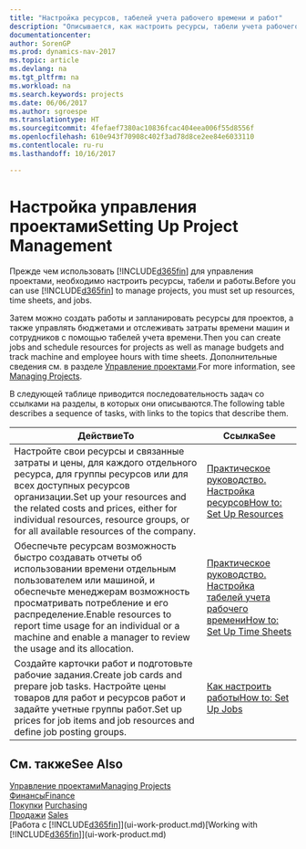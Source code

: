 ```yaml
---
title: "Настройка ресурсов, табелей учета рабочего времени и работ"
description: "Описывается, как настроить ресурсы, табели учета рабочего времени и работы для управления проектами."
documentationcenter: 
author: SorenGP
ms.prod: dynamics-nav-2017
ms.topic: article
ms.devlang: na
ms.tgt_pltfrm: na
ms.workload: na
ms.search.keywords: projects
ms.date: 06/06/2017
ms.author: sgroespe
ms.translationtype: HT
ms.sourcegitcommit: 4fefaef7380ac10836fcac404eea006f55d8556f
ms.openlocfilehash: 610e943f70908c402f3ad78d8ce2ee84e6033110
ms.contentlocale: ru-ru
ms.lasthandoff: 10/16/2017

---
```

# <a name="setting-up-project-management"></a><span data-ttu-id="1f96a-103">Настройка управления проектами</span><span class="sxs-lookup"><span data-stu-id="1f96a-103">Setting Up Project Management</span></span>
<span data-ttu-id="1f96a-104">Прежде чем использовать [!INCLUDE[d365fin](includes/d365fin_md.md)] для управления проектами, необходимо настроить ресурсы, табели и работы.</span><span class="sxs-lookup"><span data-stu-id="1f96a-104">Before you can use [!INCLUDE[d365fin](includes/d365fin_md.md)] to manage projects, you must set up resources, time sheets, and jobs.</span></span>

<span data-ttu-id="1f96a-105">Затем можно создать работы и запланировать ресурсы для проектов, а также управлять бюджетами и отслеживать затраты времени машин и сотрудников с помощью табелей учета времени.</span><span class="sxs-lookup"><span data-stu-id="1f96a-105">Then you can create jobs and schedule resources for projects as well as manage budgets and track machine and employee hours with time sheets.</span></span> <span data-ttu-id="1f96a-106">Дополнительные сведения см. в разделе [Управление проектами](projects-manage-projects.md).</span><span class="sxs-lookup"><span data-stu-id="1f96a-106">For more information, see [Managing Projects](projects-manage-projects.md).</span></span>  

<span data-ttu-id="1f96a-107">В следующей таблице приводится последовательность задач со ссылками на разделы, в которых они описываются.</span><span class="sxs-lookup"><span data-stu-id="1f96a-107">The following table describes a sequence of tasks, with links to the topics that describe them.</span></span>

| <span data-ttu-id="1f96a-108">Действие</span><span class="sxs-lookup"><span data-stu-id="1f96a-108">To</span></span> | <span data-ttu-id="1f96a-109">Ссылка</span><span class="sxs-lookup"><span data-stu-id="1f96a-109">See</span></span> |
| --- | --- |
| <span data-ttu-id="1f96a-110">Настройте свои ресурсы и связанные затраты и цены, для каждого отдельного ресурса, для группы ресурсов или для всех доступных ресурсов организации.</span><span class="sxs-lookup"><span data-stu-id="1f96a-110">Set up your resources and the related costs and prices, either for individual resources, resource groups, or for all available resources of the company.</span></span> |[<span data-ttu-id="1f96a-111">Практическое руководство. Настройка ресурсов</span><span class="sxs-lookup"><span data-stu-id="1f96a-111">How to: Set Up Resources</span></span>](projects-how-setup-resources.md) |
| <span data-ttu-id="1f96a-112">Обеспечьте ресурсам возможность быстро создавать отчеты об использовании времени отдельным пользователем или машиной, и обеспечьте менеджерам возможность просматривать потребление и его распределение.</span><span class="sxs-lookup"><span data-stu-id="1f96a-112">Enable resources to report time usage for an individual or a machine and enable a manager to review the usage and its allocation.</span></span> |[<span data-ttu-id="1f96a-113">Практическое руководство. Настройка табелей учета рабочего времени</span><span class="sxs-lookup"><span data-stu-id="1f96a-113">How to: Set Up Time Sheets</span></span>](projects-how-setup-time-sheets.md) |
| <span data-ttu-id="1f96a-114">Создайте карточки работ и подготовьте рабочие задания.</span><span class="sxs-lookup"><span data-stu-id="1f96a-114">Create job cards and prepare job tasks.</span></span> <span data-ttu-id="1f96a-115">Настройте цены товаров для работ и ресурсов работ и задайте учетные группы работ.</span><span class="sxs-lookup"><span data-stu-id="1f96a-115">Set up prices for job items and job resources and define job posting groups.</span></span> |[<span data-ttu-id="1f96a-116">Как настроить работы</span><span class="sxs-lookup"><span data-stu-id="1f96a-116">How to: Set Up Jobs</span></span>](projects-how-setup-jobs.md) |

## <a name="see-also"></a><span data-ttu-id="1f96a-117">См. также</span><span class="sxs-lookup"><span data-stu-id="1f96a-117">See Also</span></span>
[<span data-ttu-id="1f96a-118">Управление проектами</span><span class="sxs-lookup"><span data-stu-id="1f96a-118">Managing Projects</span></span>](projects-manage-projects.md)  
[<span data-ttu-id="1f96a-119">Финансы</span><span class="sxs-lookup"><span data-stu-id="1f96a-119">Finance</span></span>](finance.md)  
<span data-ttu-id="1f96a-120">[Покупки](purchasing-manage-purchasing.md)       </span><span class="sxs-lookup"><span data-stu-id="1f96a-120">[Purchasing](purchasing-manage-purchasing.md)       </span></span>  
<span data-ttu-id="1f96a-121">[Продажи](sales-manage-sales.md)   </span><span class="sxs-lookup"><span data-stu-id="1f96a-121">[Sales](sales-manage-sales.md)   </span></span>  
<span data-ttu-id="1f96a-122">[Работа с [!INCLUDE[d365fin](includes/d365fin_md.md)]](ui-work-product.md)</span><span class="sxs-lookup"><span data-stu-id="1f96a-122">[Working with [!INCLUDE[d365fin](includes/d365fin_md.md)]](ui-work-product.md)</span></span>  

